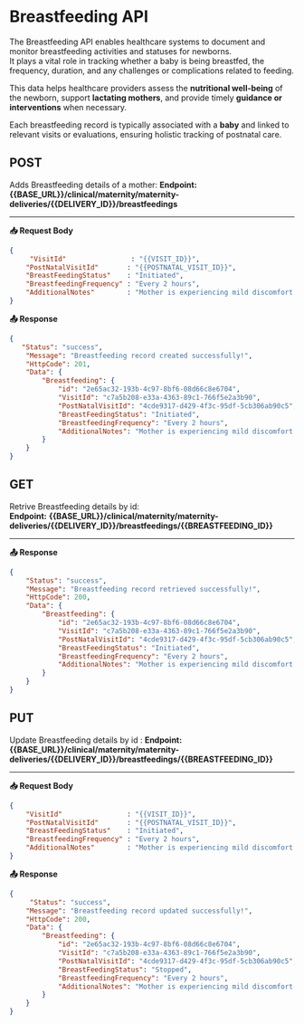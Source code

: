 # Breastfeeding API

The Breastfeeding API enables healthcare systems to document and monitor breastfeeding activities and statuses for newborns.  
It plays a vital role in tracking whether a baby is being breastfed, the frequency, duration, and any challenges or complications related to feeding.

This data helps healthcare providers assess the **nutritional well-being** of the newborn, support **lactating mothers**, and provide timely **guidance or interventions** when necessary.

Each breastfeeding record is typically associated with a **baby** and linked to relevant visits or evaluations, ensuring holistic tracking of postnatal care.

## POST

Adds Breastfeeding details of a  mother:
**Endpoint:** **{{BASE_URL}}/clinical/maternity/maternity-deliveries/{{DELIVERY_ID}}/breastfeedings**

---

**📥 Request Body**
```json
{
     "VisitId"                : "{{VISIT_ID}}",
    "PostNatalVisitId"       : "{{POSTNATAL_VISIT_ID}}",
    "BreastFeedingStatus"    : "Initiated",
    "BreastfeedingFrequency" : "Every 2 hours",
    "AdditionalNotes"        : "Mother is experiencing mild discomfort."
}
```

**📤 Response**
```json
{
   "Status": "success",
    "Message": "Breastfeeding record created successfully!",
    "HttpCode": 201,
    "Data": {
        "Breastfeeding": {
            "id": "2e65ac32-193b-4c97-8bf6-08d66c8e6704",
            "VisitId": "c7a5b208-e33a-4363-89c1-766f5e2a3b90",
            "PostNatalVisitId": "4cde9317-d429-4f3c-95df-5cb306ab90c5",
            "BreastFeedingStatus": "Initiated",
            "BreastfeedingFrequency": "Every 2 hours",
            "AdditionalNotes": "Mother is experiencing mild discomfort."
        }
    }
}
```
## GET

Retrive Breastfeeding details by id:  
**Endpoint:** **{{BASE_URL}}/clinical/maternity/maternity-deliveries/{{DELIVERY_ID}}/breastfeedings/{{BREASTFEEDING_ID}}**

---

**📤 Response**
```json
{
    "Status": "success",
    "Message": "Breastfeeding record retrieved successfully!",
    "HttpCode": 200,
    "Data": {
        "Breastfeeding": {
            "id": "2e65ac32-193b-4c97-8bf6-08d66c8e6704",
            "VisitId": "c7a5b208-e33a-4363-89c1-766f5e2a3b90",
            "PostNatalVisitId": "4cde9317-d429-4f3c-95df-5cb306ab90c5",
            "BreastFeedingStatus": "Initiated",
            "BreastfeedingFrequency": "Every 2 hours",
            "AdditionalNotes": "Mother is experiencing mild discomfort."
        }
    }
}
```

## PUT

Update Breastfeeding details by id : 
**Endpoint:** **{{BASE_URL}}/clinical/maternity/maternity-deliveries/{{DELIVERY_ID}}/breastfeedings/{{BREASTFEEDING_ID}}**

---
**📥 Request Body**
```json
{
    "VisitId"                : "{{VISIT_ID}}",
    "PostNatalVisitId"       : "{{POSTNATAL_VISIT_ID}}",
    "BreastFeedingStatus"    : "Initiated",
    "BreastfeedingFrequency" : "Every 2 hours",
    "AdditionalNotes"        : "Mother is experiencing mild discomfort."
}
```

**📤 Response**
```json
{
     "Status": "success",
    "Message": "Breastfeeding record updated successfully!",
    "HttpCode": 200,
    "Data": {
        "Breastfeeding": {
            "id": "2e65ac32-193b-4c97-8bf6-08d66c8e6704",
            "VisitId": "c7a5b208-e33a-4363-89c1-766f5e2a3b90",
            "PostNatalVisitId": "4cde9317-d429-4f3c-95df-5cb306ab90c5",
            "BreastFeedingStatus": "Stopped",
            "BreastfeedingFrequency": "Every 2 hours",
            "AdditionalNotes": "Mother is experiencing mild discomfort."
        }
    }
}
```